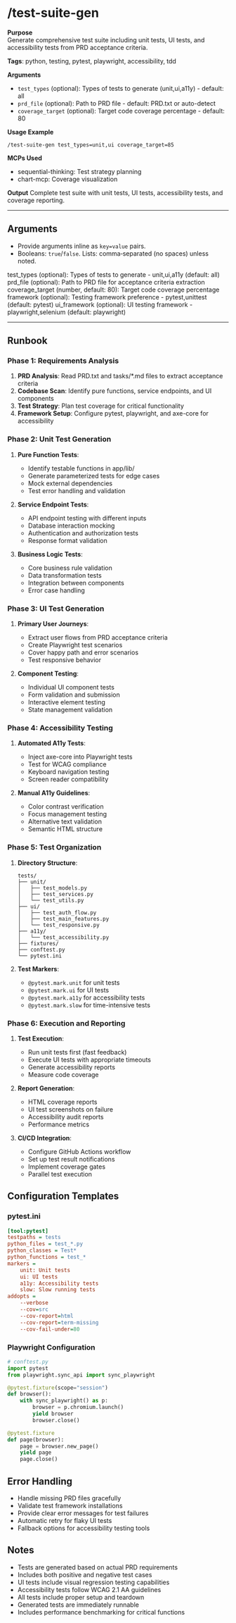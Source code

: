 # /test-suite-gen

**Purpose**  
Generate comprehensive test suite including unit tests, UI tests, and accessibility tests from PRD acceptance criteria.

**Tags**: python, testing, pytest, playwright, accessibility, tdd

**Arguments**
- `test_types` (optional): Types of tests to generate (unit,ui,a11y) - default: all
- `prd_file` (optional): Path to PRD file - default: PRD.txt or auto-detect
- `coverage_target` (optional): Target code coverage percentage - default: 80

**Usage Example**
```
/test-suite-gen test_types=unit,ui coverage_target=85
```

**MCPs Used**
- sequential-thinking: Test strategy planning
- chart-mcp: Coverage visualization

**Output**
Complete test suite with unit tests, UI tests, accessibility tests, and coverage reporting.

---

## Arguments

- Provide arguments inline as `key=value` pairs.
- Booleans: `true`/`false`. Lists: comma‑separated (no spaces) unless noted.

test_types (optional): Types of tests to generate - unit,ui,a11y (default: all)
prd_file (optional): Path to PRD file for acceptance criteria extraction
coverage_target (number, default: 80): Target code coverage percentage
framework (optional): Testing framework preference - pytest,unittest (default: pytest)
ui_framework (optional): UI testing framework - playwright,selenium (default: playwright)

---

## Runbook

### Phase 1: Requirements Analysis
1. **PRD Analysis**: Read PRD.txt and tasks/*.md files to extract acceptance criteria
2. **Codebase Scan**: Identify pure functions, service endpoints, and UI components
3. **Test Strategy**: Plan test coverage for critical functionality
4. **Framework Setup**: Configure pytest, playwright, and axe-core for accessibility

### Phase 2: Unit Test Generation
1. **Pure Function Tests**:
   - Identify testable functions in app/lib/
   - Generate parameterized tests for edge cases
   - Mock external dependencies
   - Test error handling and validation

2. **Service Endpoint Tests**:
   - API endpoint testing with different inputs
   - Database interaction mocking
   - Authentication and authorization tests
   - Response format validation

3. **Business Logic Tests**:
   - Core business rule validation
   - Data transformation tests
   - Integration between components
   - Error case handling

### Phase 3: UI Test Generation
1. **Primary User Journeys**:
   - Extract user flows from PRD acceptance criteria
   - Create Playwright test scenarios
   - Cover happy path and error scenarios
   - Test responsive behavior

2. **Component Testing**:
   - Individual UI component tests
   - Form validation and submission
   - Interactive element testing
   - State management validation

### Phase 4: Accessibility Testing
1. **Automated A11y Tests**:
   - Inject axe-core into Playwright tests
   - Test for WCAG compliance
   - Keyboard navigation testing
   - Screen reader compatibility

2. **Manual A11y Guidelines**:
   - Color contrast verification
   - Focus management testing
   - Alternative text validation
   - Semantic HTML structure

### Phase 5: Test Organization
1. **Directory Structure**:
   ```
   tests/
   ├── unit/
   │   ├── test_models.py
   │   ├── test_services.py
   │   └── test_utils.py
   ├── ui/
   │   ├── test_auth_flow.py
   │   ├── test_main_features.py
   │   └── test_responsive.py
   ├── a11y/
   │   └── test_accessibility.py
   ├── fixtures/
   ├── conftest.py
   └── pytest.ini
   ```

2. **Test Markers**:
   - `@pytest.mark.unit` for unit tests
   - `@pytest.mark.ui` for UI tests
   - `@pytest.mark.a11y` for accessibility tests
   - `@pytest.mark.slow` for time-intensive tests

### Phase 6: Execution and Reporting
1. **Test Execution**:
   - Run unit tests first (fast feedback)
   - Execute UI tests with appropriate timeouts
   - Generate accessibility reports
   - Measure code coverage

2. **Report Generation**:
   - HTML coverage reports
   - UI test screenshots on failure
   - Accessibility audit reports
   - Performance metrics

3. **CI/CD Integration**:
   - Configure GitHub Actions workflow
   - Set up test result notifications
   - Implement coverage gates
   - Parallel test execution

## Configuration Templates

### pytest.ini
```ini
[tool:pytest]
testpaths = tests
python_files = test_*.py
python_classes = Test*
python_functions = test_*
markers =
    unit: Unit tests
    ui: UI tests
    a11y: Accessibility tests
    slow: Slow running tests
addopts = 
    --verbose
    --cov=src
    --cov-report=html
    --cov-report=term-missing
    --cov-fail-under=80
```

### Playwright Configuration
```python
# conftest.py
import pytest
from playwright.sync_api import sync_playwright

@pytest.fixture(scope="session")
def browser():
    with sync_playwright() as p:
        browser = p.chromium.launch()
        yield browser
        browser.close()

@pytest.fixture
def page(browser):
    page = browser.new_page()
    yield page
    page.close()
```

## Error Handling

- Handle missing PRD files gracefully
- Validate test framework installations
- Provide clear error messages for test failures
- Automatic retry for flaky UI tests
- Fallback options for accessibility testing tools

## Notes

- Tests are generated based on actual PRD requirements
- Includes both positive and negative test cases
- UI tests include visual regression testing capabilities
- Accessibility tests follow WCAG 2.1 AA guidelines
- All tests include proper setup and teardown
- Generated tests are immediately runnable
- Includes performance benchmarking for critical functions